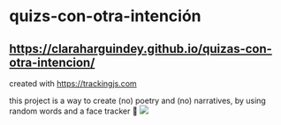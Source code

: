 # quizs-con-otra-intención
## https://claraharguindey.github.io/quizas-con-otra-intencion/
created with https://trackingjs.com

this project is a way to create (no) poetry and (no) narratives, by using random words and a face tracker 🌈
![](https://i.giphy.com/media/AJ3RAwgzMsgx2/giphy.gif)
